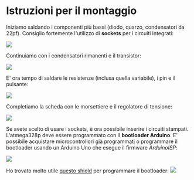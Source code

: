 # Istruzioni per il montaggio
Iniziamo saldando i componenti più bassi (diodo, quarzo, condensatori da 22pf). Consiglio fortemente l'utilizzo di **sockets** per i circuiti integrati:

![](https://github.com/lucadentella/BoosterBoard/raw/main/images/mount-01.jpg)

Continuiamo con i condensatori rimanenti e il transistor:

![](https://github.com/lucadentella/BoosterBoard/raw/main/images/mount-02.jpg)

E' ora tempo di saldare le resistenze (inclusa quella variabile), i pin e il pulsante:

![](https://github.com/lucadentella/BoosterBoard/raw/main/images/mount-03.jpg)

Completiamo la scheda con le morsettiere e il regolatore di tensione:

![](https://github.com/lucadentella/BoosterBoard/raw/main/images/mount-04.jpg)

Se avete scelto di usare i sockets, è ora possibile inserire i circuiti stampati. 
L'atmega328p deve essere programmato con il **bootloader Arduino**. E' possibile acquistare microcontrollori già programmati o programmare il bootloader usando un Arduino Uno che esegue il firmware *ArduinoISP*:

![](https://github.com/lucadentella/BoosterBoard/raw/main/images/bootloader-burn.png)

Ho trovato molto utile [questo shield](https://bit.ly/38shwaZ) per programmare il bootloader:
![](https://github.com/lucadentella/BoosterBoard/raw/main/images/bootloader-shield.jpg)